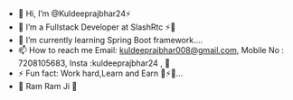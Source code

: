 - 👋 Hi, I’m @Kuldeeprajbhar24⚡
- 👀 I’m a Fullstack Developer at SlashRtc ⚡👀
- 🌱 I’m currently learning Spring Boot framework....
- 📫 How to reach me Email: kuldeeprajbhar008@gmail.com, Mobile No : 7208105683, Insta :kuldeeprajbhar24 ,  👀
- ⚡ Fun fact: Work hard,Learn and Earn 👀⚡😄...
- 👀 Ram Ram Ji 👀
